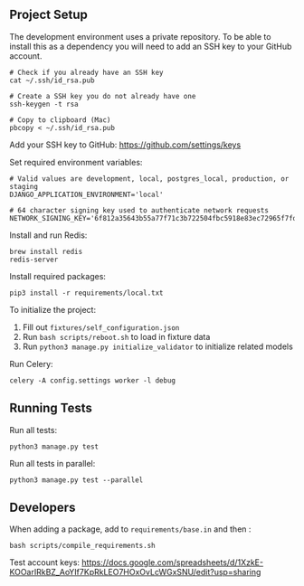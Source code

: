 ## Project Setup

The development environment uses a private repository. To be able to install this as a dependency you will need to add
an SSH key to your GitHub account. 

```
# Check if you already have an SSH key
cat ~/.ssh/id_rsa.pub

# Create a SSH key you do not already have one
ssh-keygen -t rsa

# Copy to clipboard (Mac)
pbcopy < ~/.ssh/id_rsa.pub
```

Add your SSH key to GitHub: https://github.com/settings/keys

Set required environment variables:
```
# Valid values are development, local, postgres_local, production, or staging
DJANGO_APPLICATION_ENVIRONMENT='local'

# 64 character signing key used to authenticate network requests
NETWORK_SIGNING_KEY='6f812a35643b55a77f71c3b722504fbc5918e83ec72965f7fd33865ed0be8f81'
```

Install and run Redis:
```
brew install redis
redis-server
```

Install required packages:
```
pip3 install -r requirements/local.txt
```

To initialize the project:
1. Fill out `fixtures/self_configuration.json`
2. Run `bash scripts/reboot.sh` to load in fixture data
3. Run `python3 manage.py initialize_validator` to initialize related models

Run Celery:
```
celery -A config.settings worker -l debug
```

## Running Tests

Run all tests:
```
python3 manage.py test
```

Run all tests in parallel:
```
python3 manage.py test --parallel
```

## Developers

When adding a package, add to `requirements/base.in` and then :
```
bash scripts/compile_requirements.sh
```

Test account keys: https://docs.google.com/spreadsheets/d/1XzkE-KOOarIRkBZ_AoYIf7KpRkLEO7HOxOvLcWGxSNU/edit?usp=sharing
